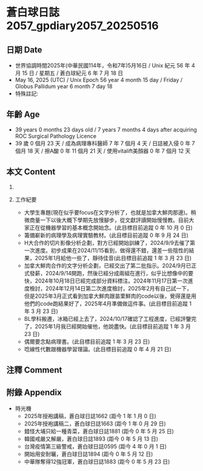 [_metadata_:encoding]: - "utf-8"
[_metadata_:language]: - "zh-Hant-TW"
[_metadata_:fileformat]: - "markdown"
[_metadata_:MIME_type]: - "text/plain"
[_metadata_:markdown_version]: - "commonmark version 0.30"
[_metadata_:markdown_spec]: - "https://spec.commonmark.org/0.30/"

# 蒼白球日誌2057_gpdiary2057_20250516 #

## 日期 Date ##

* 世界協調時間2025年(中華民國114年，令和7年)5月16日 / Unix 紀元 56 年 4 月 15 日 / 星期五 / 蒼白球紀元 6 年 7 月 18 日
* May 16, 2025 (UTC) / Unix Epoch 56 year 4 month 15 day / Friday / Globus Pallidum year 6 month 7 day 18
* 特殊註記:

## 年齡 Age ##

* 39 years 0 months 23 days old / 7 years 7 months 4 days after acquiring ROC Surgical Pathology Licence
* 39 歲 0 個月 23 天 / 成為病理專科醫師 7 年 7 個月 4 天 / 日誌被入侵 0 年 7 個月 18 天 / 擦A酸 0 年 11 個月 21 天 / 使用vitalift美顏器 0 年 7 個月 12 天

## 本文 Content ##

1. 

2. 工作紀要

    - 大學生專題(現在似乎要focus在文字分析了，也就是加拿大鮮肉那邊)。稍微商量一下以後大概下學期先放慢腳步，從文獻評讀開始慢慢教。目前大家正在從機器學習的基本概念開始念。(此目標目前追蹤 0 年 10 月 0 日)
    - 籌備嶄新的病理學及病理實驗教材。(此目標目前追蹤 0 年 9 月 24 日)
    - H大合作的切片影像分析企劃，對方已經開始訓練了，2024/9/9去催了第一次進度。初步成果在2024/11/15看到，做得還不錯，還差一些陰性的結果，2025年1月給他一些了，靜待佳音(此目標目前追蹤 1 年 3 月 23 日)
    - 加拿大鮮肉合作的文字分析企劃，已經交出了第二批指示。2024/9月已正式發薪，2024/9/14開跑，然後已經分成兩組在進行，似乎比想像中的要快，2024年10月18日已經完成部分資料標注。2024年11月17日第一次進度檢討，2024年12月14日第二次進度檢討，2025年2月有自己試一下，但是2025年3月正式看到加拿大鮮肉跟苗栗鮮肉的code以後，覺得還是用他們的code跑結果好了，2025年4月準備做這件事。(此目標目前追蹤 1 年 3 月 23 日)
    - BL學科搬遷，冰箱已經上去了，2024/10/17確認了工程進度，已經評鑒完了，2025年1月我已經開始催他，他說盡快。(此目標目前追蹤 1 年 3 月 23 日)
    - 偶爾要念點病理書。(此目標目前追蹤 1 年 3 月 23 日)
    - 唸線性代數跟機器學習理論。(此目標目前追蹤 0 年 4 月 21 日)

## 注釋 Comment ##


## 附錄 Appendix ##

* 時光機
    - 2025年授袍講稿，蒼白球日誌1662 (距今 1 年 1 月 0 日)
    - 2025年授袍講稿二，蒼白球日誌1663 (距今 1 年 0 月 29 日)
    - 錯怪大埔只給一種青菜，蒼白球日誌1881 (距今 0 年 5 月 25 日)
    - 韓國戒嚴又解嚴，蒼白球日誌1893 (距今 0 年 5 月 13 日)
    - 台灣疫情第三級警戒，蒼白球日誌0595 (距今 4 年 0 月 1 日)
    - 開始用安耐曬，蒼白球日誌1894 (距今 0 年 5 月 12 日)
    - 中華隊奪得12強冠軍，蒼白球日誌1883 (距今 0 年 5 月 23 日)
